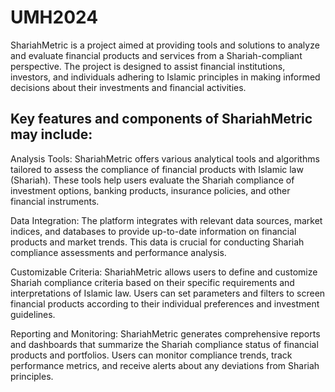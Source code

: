 # UMH2024
ShariahMetric is a project aimed at providing tools and solutions to analyze and evaluate financial products and services from a Shariah-compliant perspective. The project is designed to assist financial institutions, investors, and individuals adhering to Islamic principles in making informed decisions about their investments and financial activities.

## Key features and components of ShariahMetric may include:

Analysis Tools: ShariahMetric offers various analytical tools and algorithms tailored to assess the compliance of financial products with Islamic law (Shariah). These tools help users evaluate the Shariah compliance of investment options, banking products, insurance policies, and other financial instruments.

Data Integration: The platform integrates with relevant data sources, market indices, and databases to provide up-to-date information on financial products and market trends. This data is crucial for conducting Shariah compliance assessments and performance analysis.

Customizable Criteria: ShariahMetric allows users to define and customize Shariah compliance criteria based on their specific requirements and interpretations of Islamic law. Users can set parameters and filters to screen financial products according to their individual preferences and investment guidelines.

Reporting and Monitoring: ShariahMetric generates comprehensive reports and dashboards that summarize the Shariah compliance status of financial products and portfolios. Users can monitor compliance trends, track performance metrics, and receive alerts about any deviations from Shariah principles.
